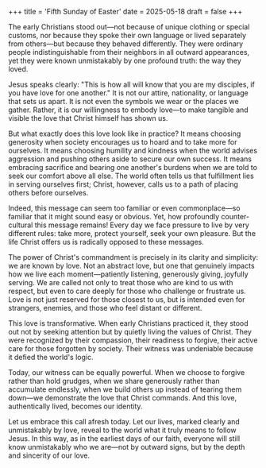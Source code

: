 +++
title = 'Fifth Sunday of Easter'
date = 2025-05-18
draft = false
+++

The early Christians stood out—not because of unique clothing or special customs, nor because they spoke their own language or lived separately from others—but because they behaved differently. They were ordinary people indistinguishable from their neighbors in all outward appearances, yet they were known unmistakably by one profound truth: the way they loved.

Jesus speaks clearly: "This is how all will know that you are my disciples, if you have love for one another." It is not our attire, nationality, or language that sets us apart. It is not even the symbols we wear or the places we gather. Rather, it is our willingness to embody love—to make tangible and visible the love that Christ himself has shown us.

But what exactly does this love look like in practice? It means choosing generosity when society encourages us to hoard and to take more for ourselves. It means choosing humility and kindness when the world advises aggression and pushing others aside to secure our own success. It means embracing sacrifice and bearing one another's burdens when we are told to seek our comfort above all else. The world often tells us that fulfillment lies in serving ourselves first; Christ, however, calls us to a path of placing others before ourselves.

Indeed, this message can seem too familiar or even commonplace—so familiar that it might sound easy or obvious. Yet, how profoundly counter-cultural this message remains! Every day we face pressure to live by very different rules: take more, protect yourself, seek your own pleasure. But the life Christ offers us is radically opposed to these messages.

The power of Christ's commandment is precisely in its clarity and simplicity: we are known by love. Not an abstract love, but one that genuinely impacts how we live each moment—patiently listening, generously giving, joyfully serving. We are called not only to treat those who are kind to us with respect, but even to care deeply for those who challenge or frustrate us. Love is not just reserved for those closest to us, but is intended even for strangers, enemies, and those who feel distant or different.

This love is transformative. When early Christians practiced it, they stood out not by seeking attention but by quietly living the values of Christ. They were recognized by their compassion, their readiness to forgive, their active care for those forgotten by society. Their witness was undeniable because it defied the world's logic.

Today, our witness can be equally powerful. When we choose to forgive rather than hold grudges, when we share generously rather than accumulate endlessly, when we build others up instead of tearing them down—we demonstrate the love that Christ commands. And this love, authentically lived, becomes our identity.

Let us embrace this call afresh today. Let our lives, marked clearly and unmistakably by love, reveal to the world what it truly means to follow Jesus. In this way, as in the earliest days of our faith, everyone will still know unmistakably who we are—not by outward signs, but by the depth and sincerity of our love.
